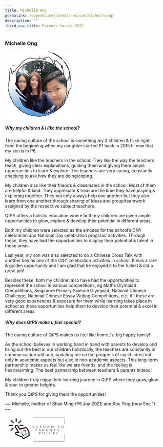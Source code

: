 ```yaml
---
title: Michelle Ong
permalink: /eopenhouse/parents-voices/michelleong/
description: ""
third_nav_title: Parents Voices 2022
---
```

### **Michelle Ong**

<img src="/images/MichelleOng-P.jpg" style="width:45%">
		 
##### **Why my children &amp; I like the school?**
The caring culture of the school is something my 2 children &amp; I like right from the beginning when my daughter started P1 back in 2015 til now that my son is in P6.

My children like the teachers in the school. They like the way the teachers teach, giving clear explanations, guiding them and giving them ample opportunities to learn &amp; explore. The teachers are very caring, constantly checking to ask how they are doing/coping.

My children also like their friends &amp; classmates in the school. Most of them are helpful &amp; kind. They appreciate &amp; treasure the time they have playing &amp; exploring together. They not only always help one another but they also learn from one another through sharing of ideas and group/teamwork assigned by the respective subject teachers.

QtPS offers a holistic education where both my children are given ample opportunities to grow, explore &amp; develop their potential in different areas.

Both my children were selected as the emcees for the school’s CNY celebration and National Day celebration program/ activities. Through these, they have had the opportunities to display their potential &amp; talent in these areas.

Last year, my son was also selected to do a Chinese Cross Talk with another boy as one of the CNY celebration activities in school. It was a rare &amp; golden opportunity and I am glad that he enjoyed it to the fullest &amp; did a great job!

Besides these, both my children also have had the opportunities to represent the school in various competitions, eg Maths Olympiad Competitions, Singapore Primary Science Olympiad, National Chinese Challenge, National Chinese Essay Writing Competitions, etc. All these are very good experiences &amp; exposure for them while learning takes place in school as these opportunities help them to develop their potential &amp; excel in different areas.

##### **Why does QtPS make u feel special?**
The caring culture of QtPS makes us feel like home / a big happy family!

As the school believes in working hand in hand with parents to develop and bring out the best in our children holistically, the teachers are constantly in communication with me, updating me on the progress of my children not only in academic aspects but also in non-academic aspects. This long-term partnership makes us feel like we are friends, and the feeling is heartwarming. The best partnership between teachers &amp; parents indeed!

My children truly enjoy their learning journey in QtPS where they grow, glow &amp; soar to greater heights.

Thank you QtPS for giving them the opportunities!

~~ Michelle, mother of Shao Ming (P6 Joy 2021) and Rou Ying (now Sec 1) ~~

<p><a href="https://staging.d3haevm43m8pfu.amplifyapp.com/eopenhouse/parents-voices/">
<img style="width:45%" src="/images/return%20parent%20voice.png">
</a></p>